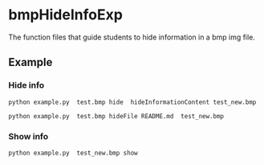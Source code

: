 # bmpHideInfoExp

The function files that guide students to hide information in a bmp img file.

## Example

### Hide info

`python example.py  test.bmp hide  hideInformationContent test_new.bmp`

`python example.py  test.bmp hideFile README.md  test_new.bmp`

### Show info

`python example.py  test_new.bmp show`


